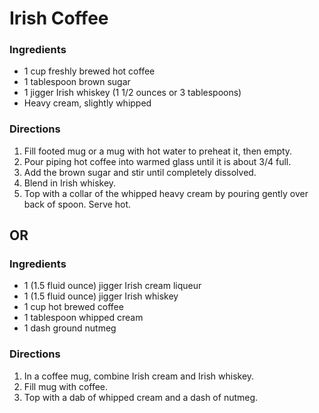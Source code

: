 # Irish Coffee

### Ingredients
* 1 cup freshly brewed hot coffee
* 1 tablespoon brown sugar
* 1 jigger Irish whiskey (1 1/2 ounces or 3 tablespoons)
* Heavy cream, slightly whipped
 
### Directions
1. Fill footed mug or a mug with hot water to preheat it, then empty. 
2. Pour piping hot coffee into warmed glass until it is about 3/4 full.
3. Add the brown sugar and stir until completely dissolved.
4. Blend in Irish whiskey.
5. Top with a collar of the whipped heavy cream by pouring gently over back of spoon. Serve hot.
 
## OR

### Ingredients
* 1 (1.5 fluid ounce) jigger Irish cream liqueur
* 1 (1.5 fluid ounce) jigger Irish whiskey
* 1 cup hot brewed coffee
* 1 tablespoon whipped cream
* 1 dash ground nutmeg
 
### Directions
1. In a coffee mug, combine Irish cream and Irish whiskey.
2. Fill mug with coffee.
3. Top with a dab of whipped cream and a dash of nutmeg.
